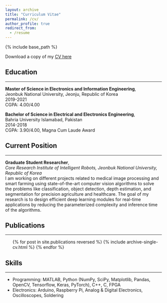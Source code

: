 ```yaml
---
layout: archive
title: "Curriculum Vitae"
permalink: /cv/
author_profile: true
redirect_from:
  - /resume
---
```


{% include base_path %}

Download a copy of my [CV here](https://drive.google.com/file/d/15HzuBRJbI5DSM9COAcuxmgEXpadNGEUK/view?usp=sharing)

## Education
-----------------------
**Master of Science in Electronics and Information Engineering**,<br>
Jeonbuk National University, Jeonju, Republic of Korea<br>
2019-2021<br>
CGPA: 4.00/4.00<br>

**Bachelor of Science in Electrical and Electronics Engineering**,<br>
Bahria University Islamabad, Pakistan<br>
2014-2018<br>
CGPA: 3.90/4.00,   Magna Cum Laude Award<br>

## Current Position
-----------------------
**Graduate Student Researcher**, <br>
*Core Research Institute of Intelligent Robots, Jeonbuk National University, Republic of Korea* <br>
I am working on different projects related to medical image processing and smart farming using state-of-the-art computer vision
algorithms to solve the problems like classification, object detection, depth estimation, and segmentation for precision agriculture
and healthcare. The goal of my research is to design efficient deep learning modules for real-time applications by reducing the
parameterized complexity and inference time of the algorithms.
  
## Publications
-----------------------
  <ul>{% for post in site.publications reversed %}
    {% include archive-single-cv.html %}
  {% endfor %}</ul>
    

## Skills
-----------------------
* Programming: MATLAB, Python (NumPy, SciPy, Matplotlib, Pandas, OpenCV, Tensorflow, Keras, PyTorch), C++, C, FPGA
* Electronics: Arduino, Raspberry Pi, Analog & Digital Electronics, Oscilloscopes, Soldering

